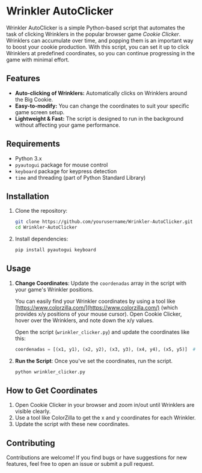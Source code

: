 # Wrinkler AutoClicker

Wrinkler AutoClicker is a simple Python-based script that automates the task of clicking Wrinklers in the popular browser game *Cookie Clicker*. Wrinklers can accumulate over time, and popping them is an important way to boost your cookie production. With this script, you can set it up to click Wrinklers at predefined coordinates, so you can continue progressing in the game with minimal effort.

## Features

- **Auto-clicking of Wrinklers:** Automatically clicks on Wrinklers around the Big Cookie.
- **Easy-to-modify:** You can change the coordinates to suit your specific game screen setup.
- **Lightweight & Fast:** The script is designed to run in the background without affecting your game performance.

## Requirements

- Python 3.x
- `pyautogui` package for mouse control
- `keyboard` package for keypress detection
- `time` and threading (part of Python Standard Library)

## Installation

1. Clone the repository:
    ```bash
    git clone https://github.com/yourusername/Wrinkler-AutoClicker.git
    cd Wrinkler-AutoClicker
    ```

2. Install dependencies:
    ```bash
    pip install pyautogui keyboard
    ```

## Usage

1. **Change Coordinates**: Update the `coordenadas` array in the script with your game's Wrinkler positions.

   You can easily find your Wrinkler coordinates by using a tool like [https://www.colorzilla.com/](https://www.colorzilla.com/) (which provides x/y positions of your mouse cursor). Open Cookie Clicker, hover over the Wrinklers, and note down the x/y values.

   Open the script (`wrinkler_clicker.py`) and update the coordinates like this:

    ```python
    coordenadas = [(x1, y1), (x2, y2), (x3, y3), (x4, y4), (x5, y5)]  # Add coordinates for all Wrinklers
    ```

2. **Run the Script**: Once you've set the coordinates, run the script.
    ```bash
    python wrinkler_clicker.py
    ```

## How to Get Coordinates

1. Open Cookie Clicker in your browser and zoom in/out until Wrinklers are visible clearly.
2. Use a tool like ColorZilla to get the x and y coordinates for each Wrinkler.
3. Update the script with these new coordinates.

## Contributing

Contributions are welcome! If you find bugs or have suggestions for new features, feel free to open an issue or submit a pull request.



